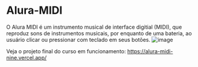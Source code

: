 # Alura-MIDI
O Alura MIDI é um instrumento musical de interface digitial (MIDI), que reproduz sons de instrumentos musicais, por enquanto de uma bateria, ao usuário clicar ou pressionar com teclado em seus botões.
![image](https://user-images.githubusercontent.com/100633937/160411666-97ef4d28-fd0c-44fa-825d-32c1bf73f889.png)

Veja o projeto final do curso em funcionamento: 
https://alura-midi-nine.vercel.app/
